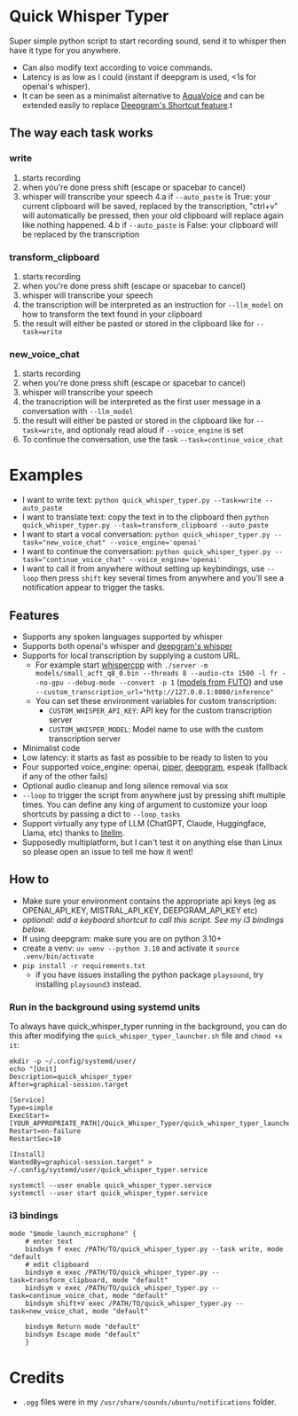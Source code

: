 # Quick Whisper Typer
Super simple python script to start recording sound, send it to whisper then have it type for you anywhere.
* Can also modify text according to voice commands.
* Latency is as low as I could (instant if deepgram is used, <1s for openai's whisper).
* It can be seen as a minimalist alternative to [AquaVoice](https://withaqua.com/) and can be extended easily to replace [Deepgram's Shortcut feature](https://deepgram.com/learn/introducing-shortcut-by-poised-voice-ai-tool).t

## The way each task works
### write
1. starts recording
2. when you're done press shift (escape or spacebar to cancel)
3. whisper will transcribe your speech
4.a if `--auto_paste` is True: your current clipboard will be saved, replaced by the transcription, "ctrl+v" will automatically be pressed, then your old clipboard will replace again like nothing happened.
4.b if `--auto_paste` is False: your clipboard will be replaced by the transcription
### transform_clipboard
1. starts recording
2. when you're done press shift (escape or spacebar to cancel)
3. whisper will transcribe your speech
4. the transcription will be interpreted as an instruction for `--llm_model` on how to transform the text found in your clipboard
5. the result will either be pasted or stored in the clipboard like for `--task=write`
### new_voice_chat
1. starts recording
2. when you're done press shift (escape or spacebar to cancel)
3. whisper will transcribe your speech
4. the transcription will be interpreted as the first user message in a conversation with `--llm_model`
5. the result will either be pasted or stored in the clipboard like for `--task=write`, and optionaly read aloud if `--voice_engine` is set
6. To continue the conversation, use the task `--task=continue_voice_chat`

# Examples
* I want to write text: `python quick_whisper_typer.py --task=write --auto_paste`
* I want to translate text: copy the text in to the clipboard then `python quick_whisper_typer.py --task=transform_clipboard --auto_paste`
* I want to start a vocal conversation: `python quick_whisper_typer.py --task="new_voice_chat" --voice_engine='openai'`
* I want to continue the conversation: `python quick_whisper_typer.py --task="continue_voice_chat" --voice_engine='openai'`
* I want to call it from anywhere without setting up keybindings, use `--loop` then press `shift` key several times from anywhere and you'll see a notification appear to trigger the tasks.


## Features
* Supports any spoken languages supported by whisper
* Supports both openai's whisper and [deepgram's whisper](deepgram.com)
* Supports for local transcription by supplying a custom URL.
    * For example start [whispercpp](https://github.com/ggerganov/whisper.cpp) with `./server -m models/small_acft_q8_0.bin --threads 8 --audio-ctx 1500 -l fr --no-gpu --debug-mode --convert -p 1` ([models from FUTO](https://github.com/futo-org/whisper-acft/)) and use `--custom_transcription_url="http://127.0.0.1:8080/inference"`
    * You can set these environment variables for custom transcription:
        * `CUSTOM_WHISPER_API_KEY`: API key for the custom transcription server
        * `CUSTOM_WHISPER_MODEL`: Model name to use with the custom transcription server
* Minimalist code
* Low latency: it starts as fast as possible to be ready to listen to you
* Four supported voice_engine: openai, [piper](https://github.com/rhasspy/piper), [deepgram](deepgram.com), espeak (fallback if any of the other fails)
* Optional audio cleanup and long silence removal via sox
* `--loop` to trigger the script from anywhere just by pressing shift multiple times. You can define any king of argument to customize your loop shortcuts by passing a dict to `--loop_tasks`
* Support virtually any type of LLM (ChatGPT, Claude, Huggingface, Llama, etc) thanks to [litellm](https://docs.litellm.ai/).
* Supposedly multiplatform, but I can't test it on anything else than Linux so please open an issue to tell me how it went!

## How to
* Make sure your environment contains the appropriate api keys (eg as OPENAI_API_KEY, MISTRAL_API_KEY, DEEPGRAM_API_KEY etc)
* *optional: add a keyboard shortcut to call this script. See my i3 bindings below.*
* If using deepgram: make sure you are on python 3.10+
* create a venv: `uv venv --python 3.10` and activate it `source .venv/bin/activate`
* `pip install -r requirements.txt`
    * if you have issues installing the python package `playsound`, try installing `playsound3` instead.

### Run in the background using systemd units

To always have quick_whisper_typer running in the background, you can do this after modifying the `quick_whisper_typer_launcher.sh` file and `chmod +x it`:
```shell
mkdir -p ~/.config/systemd/user/
echo "[Unit]
Description=quick_whisper_typer
After=graphical-session.target

[Service]
Type=simple
ExecStart=[YOUR_APPROPRIATE_PATH]/Quick_Whisper_Typer/quick_whisper_typer_launcher.sh
Restart=on-failure
RestartSec=10

[Install]
WantedBy=graphical-session.target" > ~/.config/systemd/user/quick_whisper_typer.service

systemctl --user enable quick_whisper_typer.service
systemctl --user start quick_whisper_typer.service
```

### i3 bindings
```
mode "$mode_launch_microphone" {
    # enter text
    bindsym f exec /PATH/TO/quick_whisper_typer.py --task write, mode "default
    # edit clipboard
    bindsym e exec /PATH/TO/quick_whisper_typer.py --task=transform_clipboard, mode "default"
    bindsym v exec /PATH/TO/quick_whisper_typer.py --task=continue_voice_chat, mode "default"
    bindsym shift+V exec /PATH/TO/quick_whisper_typer.py --task=new_voice_chat, mode "default"

    bindsym Return mode "default"
    bindsym Escape mode "default"
    }
```

# Credits
* `.ogg` files were in my `/usr/share/sounds/ubuntu/notifications` folder.
